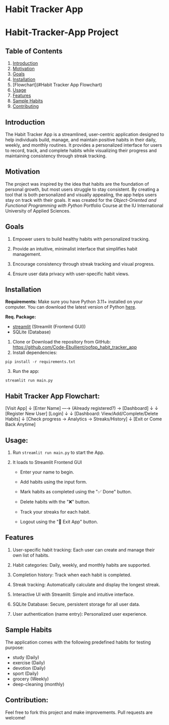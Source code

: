 # Habit Tracker App

# Habit-Tracker-App Project

## Table of Contents
1. [Introduction](#Introduction)
2. [Motivation](#Motivation)
3. [Goals](#Goals)
4. [Installation](#Installation)
5. [Flowchart](#Habit Tracker App Flowchart)
6. [Usage](#Usage)
7. [Features](#Features)
8. [Sample Habits](#Sample)
8. [Contributing](#Contributing)

## Introduction

The Habit Tracker App is a streamlined, user-centric application designed to help individuals build, manage, and maintain positive habits in their daily, weekly, and monthly routines. It provides a personalized interface for users to record, track, and complete habits while visualizing their progress and maintaining consistency through streak tracking. 


## Motivation
The project was inspired by the idea that habits are the foundation of personal growth, but most users struggle to stay consistent. By creating a tool that is both personalized and visually appealing, the app helps users stay on track with their goals. It was created for the *Object-Oriented and Functional Programming with Python*  Portfolio Course at the IU International University of Applied Sciences.


## Goals

1. Empower users to build healthy habits with personalized tracking.

2. Provide an intuitive, minimalist interface that simplifies habit management.

3. Encourage consistency through streak tracking and visual progress.

4. Ensure user data privacy with user-specific habit views.


## Installation

**Requirements:** 
Make sure you have Python 3.11+ installed on your computer. You can download the latest version of Python [here](https://www.python.org/downloads/). 

**Req. Package:**
* [streamlit](https://streamlit.io/#install) (Streamlit (Frontend GUI))
* SQLite (Database)


1. Clone or Download the repository from GitHub: https://github.com/Code-Ebullient/oofpp_habit_tracker_app
2. Install dependencies: 

```shell
pip install -r requirements.txt
```

3. Run the app:

```shell
streamlit run main.py
```


## Habit Tracker App Flowchart:

[Visit App]
   ↓
[Enter Name] —→ (Already registered?) → [Dashboard]
   ↓                        ↓
[Register New User]        [Login]
   ↓                        ↓
[Dashboard: View/Add/Complete/Delete Habits]
   ↓
[Check progress → Analytics → Streaks/History]
   ↓
[Exit or Come Back Anytime]




## Usage:

1. Run `streamlit run main.py` to start the App. 

2. It loads to Streamlit Frontend GUI
      
   * Enter your name to begin.

   * Add habits using the input form.

   * Mark habits as completed using the "✅ Done" button.

   * Delete habits with the "❌" button.

   * Track your streaks for each habit.

   * Logout using the "🚪 Exit App" button. 



## Features

1. User-specific habit tracking: Each user can create and manage their own list of habits.

2. Habit categories: Daily, weekly, and monthly habits are supported.

3. Completion history: Track when each habit is completed.

4. Streak tracking: Automatically calculate and display the longest streak.

5. Interactive UI with Streamlit: Simple and intuitive interface.

6. SQLite Database: Secure, persistent storage for all user data.

7. User authentication (name entry): Personalized user experience.


## Sample Habits

The application comes with the following predefined habits for testing purpose:

* study (Daily)
* exercise (Daily)
* devotion (Daily)
* sport (Daily)
* grocery (Weekly)
* deep-cleaning (monthly)


## Contribution:

Feel free to fork this project and make improvements. Pull requests are welcome!